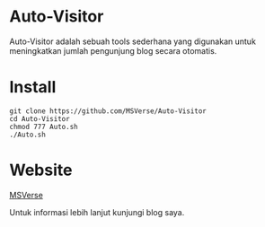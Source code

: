 # Auto-Visitor
Auto-Visitor adalah sebuah tools sederhana yang digunakan untuk meningkatkan jumlah pengunjung blog secara otomatis.

# Install
```
git clone https://github.com/MSVerse/Auto-Visitor
cd Auto-Visitor
chmod 777 Auto.sh
./Auto.sh
```
# Website
[MSVerse](https://rebrand.ly/Auto-Visitor-Blog) 

Untuk informasi lebih lanjut kunjungi blog saya. 
